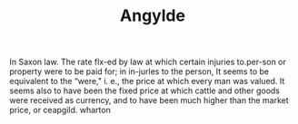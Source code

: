 ---
title: Angylde
permalink: "/definitions/angylde.html"
body: In Saxon law. The rate flx-ed by law at which certain injuries to.per-son or
  property were to be paid for; in in-jurles to the person, It seems to be equivalent
  to the “were," i. e., the price at which every man was valued. It seems also to
  have been the fixed price at which cattle and other goods were received as currency,
  and to have been much higher than the market price, or ceapgild. wharton
published_at: '2018-07-07'
layout: post
---